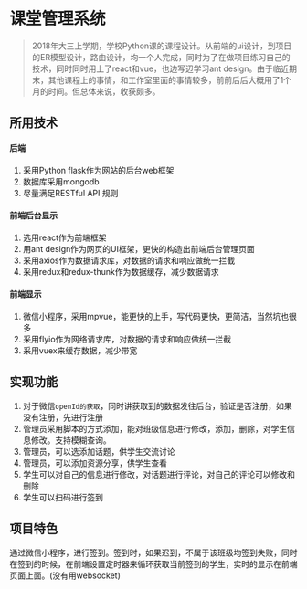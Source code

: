 # 课堂管理系统

> 2018年大三上学期，学校Python课的课程设计。从前端的ui设计，到项目的ER模型设计，路由设计，均一个人完成，同时为了在做项目练习自己的技术，同时同时用上了react和vue，也边写辺学习ant design。由于临近期末，其他课程上的事情，和工作室里面的事情较多，前前后后大概用了1个月的时间。但总体来说，收获颇多。

## 所用技术

#### 后端

1. 采用Python flask作为网站的后台web框架
2. 数据库采用mongodb
3. 尽量满足RESTful API 规则

#### 前端后台显示

1. 选用react作为前端框架
2. 用ant design作为网页的UI框架，更快的构造出前端后台管理页面
3. 采用axios作为数据请求库，对数据的请求和响应做统一拦截
4. 采用redux和redux-thunk作为数据缓存，减少数据请求

#### 前端显示

1. 微信小程序，采用mpvue，能更快的上手，写代码更快，更简洁，当然坑也很多
2. 采用flyio作为网络请求库，对数据的请求和响应做统一拦截
3. 采用vuex来缓存数据，减少带宽

## 实现功能

1. 对于微信`openId的获取`，同时讲获取到的数据发往后台，验证是否注册，如果没有注册，先进行注册
2. 管理员采用脚本的方式添加，能对班级信息进行修改，添加，删除，对学生信息修改。支持模糊查询。
3. 管理员，可以选添加话题，供学生交流讨论
4. 管理员，可以添加资源分享，供学生查看
5. 学生可以对自己的信息进行修改，对话题进行评论，对自己的评论可以修改和删除
6. 学生可以扫码进行签到

## 项目特色

通过微信小程序，进行签到。签到时，如果迟到，不属于该班级均签到失败，同时在签到的时候，在前端设置定时器来循环获取当前签到的学生，实时的显示在前端页面上面。(没有用websocket)